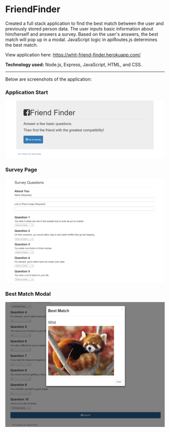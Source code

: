 # FriendFinder
Created a full stack application to find the best match between the user and previously stored person data. The user inputs basic information about him/herself and answers a survey. Based on the user's answers, the best match will pop up in a modal. JavaScript logic in apiRoutes.js determines the best match.

View application here: https://whit-friend-finder.herokuapp.com/

**Technology used:** Node.js, Express, JavaScript, HTML, and CSS.

- - - 

Below are screenshots of the application:
### Application Start
![Screenshot of start page](screenshots/start.PNG)

### Survey Page
![Screenshot of survey page](screenshots/survey.PNG)

### Best Match Modal
![Screenshot of result modal](screenshots/result.PNG)
